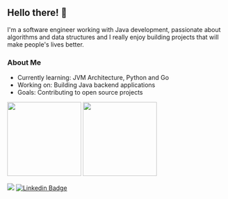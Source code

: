 ## Hello there! 👋

I'm a software engineer working with Java development, passionate about algorithms and data structures and I really enjoy building projects that will make people's lives better.

### About Me
- Currently learning: JVM Architecture, Python and Go
- Working on: Building Java backend applications
- Goals: Contributing to open source projects

<div>
  <img height="170em" src="https://github-readme-stats.vercel.app/api?username=gvlima&show_icons=true&theme=dark&include_all_commits=true&count_private=true"/>
  <img height="170em" src="https://github-readme-stats.vercel.app/api/top-langs/?username=gvlima&layout=compact&langs_count=7&theme=dark"/>
</div>


![](https://komarev.com/ghpvc/?username=gvlima)
[![Linkedin Badge](https://img.shields.io/badge/-LinkedIn-black?logo=Linkedin&logoColor=blue&link=https://www.linkedin.com/in/wilderpereira)](https://www.linkedin.com/in/gvlima/)

